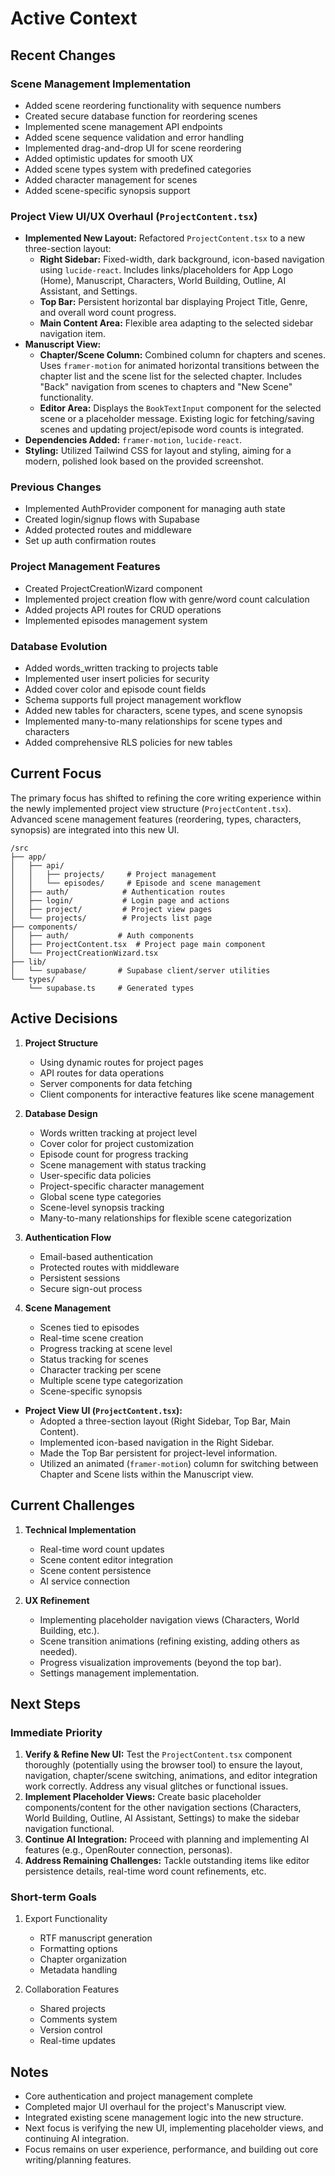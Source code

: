 # Active Context

## Recent Changes

### Scene Management Implementation

- Added scene reordering functionality with sequence numbers
- Created secure database function for reordering scenes
- Implemented scene management API endpoints
- Added scene sequence validation and error handling
- Implemented drag-and-drop UI for scene reordering
- Added optimistic updates for smooth UX
- Added scene types system with predefined categories
- Added character management for scenes
- Added scene-specific synopsis support

### Project View UI/UX Overhaul (`ProjectContent.tsx`)

- **Implemented New Layout:** Refactored `ProjectContent.tsx` to a new three-section layout:
  - **Right Sidebar:** Fixed-width, dark background, icon-based navigation using `lucide-react`. Includes links/placeholders for App Logo (Home), Manuscript, Characters, World Building, Outline, AI Assistant, and Settings.
  - **Top Bar:** Persistent horizontal bar displaying Project Title, Genre, and overall word count progress.
  - **Main Content Area:** Flexible area adapting to the selected sidebar navigation item.
- **Manuscript View:**
  - **Chapter/Scene Column:** Combined column for chapters and scenes. Uses `framer-motion` for animated horizontal transitions between the chapter list and the scene list for the selected chapter. Includes "Back" navigation from scenes to chapters and "New Scene" functionality.
  - **Editor Area:** Displays the `BookTextInput` component for the selected scene or a placeholder message. Existing logic for fetching/saving scenes and updating project/episode word counts is integrated.
- **Dependencies Added:** `framer-motion`, `lucide-react`.
- **Styling:** Utilized Tailwind CSS for layout and styling, aiming for a modern, polished look based on the provided screenshot.

### Previous Changes

- Implemented AuthProvider component for managing auth state
- Created login/signup flows with Supabase
- Added protected routes and middleware
- Set up auth confirmation routes

### Project Management Features

- Created ProjectCreationWizard component
- Implemented project creation flow with genre/word count calculation
- Added projects API routes for CRUD operations
- Implemented episodes management system

### Database Evolution

- Added words_written tracking to projects table
- Implemented user insert policies for security
- Added cover color and episode count fields
- Schema supports full project management workflow
- Added new tables for characters, scene types, and scene synopsis
- Implemented many-to-many relationships for scene types and characters
- Added comprehensive RLS policies for new tables

## Current Focus

The primary focus has shifted to refining the core writing experience within the newly implemented project view structure (`ProjectContent.tsx`). Advanced scene management features (reordering, types, characters, synopsis) are integrated into this new UI.

```
/src
├── app/
│   ├── api/
│   │   ├── projects/     # Project management
│   │   └── episodes/     # Episode and scene management
│   ├── auth/            # Authentication routes
│   ├── login/           # Login page and actions
│   ├── project/         # Project view pages
│   └── projects/        # Projects list page
├── components/
│   ├── auth/           # Auth components
│   ├── ProjectContent.tsx  # Project page main component
│   └── ProjectCreationWizard.tsx
├── lib/
│   └── supabase/       # Supabase client/server utilities
└── types/
    └── supabase.ts     # Generated types
```

## Active Decisions

1. **Project Structure**

   - Using dynamic routes for project pages
   - API routes for data operations
   - Server components for data fetching
   - Client components for interactive features like scene management

2. **Database Design**

   - Words written tracking at project level
   - Cover color for project customization
   - Episode count for progress tracking
   - Scene management with status tracking
   - User-specific data policies
   - Project-specific character management
   - Global scene type categories
   - Scene-level synopsis tracking
   - Many-to-many relationships for flexible scene categorization

3. **Authentication Flow**

   - Email-based authentication
   - Protected routes with middleware
   - Persistent sessions
   - Secure sign-out process

4. **Scene Management**
   - Scenes tied to episodes
   - Real-time scene creation
   - Progress tracking at scene level
   - Status tracking for scenes
   - Character tracking per scene
   - Multiple scene type categorization
   - Scene-specific synopsis

- **Project View UI (`ProjectContent.tsx`):**
  - Adopted a three-section layout (Right Sidebar, Top Bar, Main Content).
  - Implemented icon-based navigation in the Right Sidebar.
  - Made the Top Bar persistent for project-level information.
  - Utilized an animated (`framer-motion`) column for switching between Chapter and Scene lists within the Manuscript view.

## Current Challenges

1. **Technical Implementation**

   - Real-time word count updates
   - Scene content editor integration
   - Scene content persistence
   - AI service connection

2. **UX Refinement**
   - Implementing placeholder navigation views (Characters, World Building, etc.).
   - Scene transition animations (refining existing, adding others as needed).
   - Progress visualization improvements (beyond the top bar).
   - Settings management implementation.

## Next Steps

### Immediate Priority

1.  **Verify & Refine New UI:** Test the `ProjectContent.tsx` component thoroughly (potentially using the browser tool) to ensure the layout, navigation, chapter/scene switching, animations, and editor integration work correctly. Address any visual glitches or functional issues.
2.  **Implement Placeholder Views:** Create basic placeholder components/content for the other navigation sections (Characters, World Building, Outline, AI Assistant, Settings) to make the sidebar navigation functional.
3.  **Continue AI Integration:** Proceed with planning and implementing AI features (e.g., OpenRouter connection, personas).
4.  **Address Remaining Challenges:** Tackle outstanding items like editor persistence details, real-time word count refinements, etc.

### Short-term Goals

1. Export Functionality

   - RTF manuscript generation
   - Formatting options
   - Chapter organization
   - Metadata handling

2. Collaboration Features
   - Shared projects
   - Comments system
   - Version control
   - Real-time updates

## Notes

- Core authentication and project management complete
- Completed major UI overhaul for the project's Manuscript view.
- Integrated existing scene management logic into the new structure.
- Next focus is verifying the new UI, implementing placeholder views, and continuing AI integration.
- Focus remains on user experience, performance, and building out core writing/planning features.
